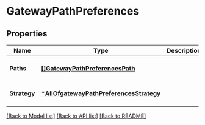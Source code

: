 # GatewayPathPreferences

## Properties
Name | Type | Description | Notes
------------ | ------------- | ------------- | -------------
**Paths** | [**[]GatewayPathPreferencesPath**](gateway_path_preferences_path.md) |  | [optional] [default to null]
**Strategy** | [***AllOfgatewayPathPreferencesStrategy**](AllOfgatewayPathPreferencesStrategy.md) |  | [optional] [default to null]

[[Back to Model list]](../README.md#documentation-for-models) [[Back to API list]](../README.md#documentation-for-api-endpoints) [[Back to README]](../README.md)

